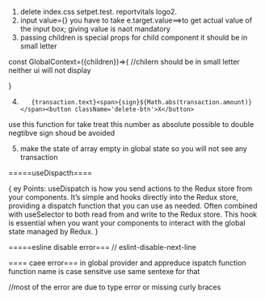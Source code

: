 1. delete index.css setpet.test. reportvitals logo2.
2. input value={}
you have to take e.target.value==>to get actual value of the input box; giving value is naot mandatory
3. passing children is special props for child component it should be in small letter

const GlobalContext=({children})=>{ 
    //chilern should be in small letter neither ui will not display

}

4.        {transaction.text}<span>{sign}${Math.abs(transaction.amount)}</span><button className='delete-btn'>X</button>

use this function for take treat this number as absolute possible to double negtibve sign shoud be avoided

5. make the state of array empty in global state
so you will not see any transaction


=====useDispacth====

{
    ey Points:
useDispatch is how you send actions to the Redux store from your components.
It’s simple and hooks directly into the Redux store, providing a dispatch function that you can use as needed.
Often combined with useSelector to both read from and write to the Redux store.
This hook is essential when you want your components to interact with the global state managed by Redux.
}

=====esline disable error===
// eslint-disable-next-line

==== caee error===
in global provider and   appreduce ispatch function
function name is case sensitve use same sentexe for that


//most of the error are due to type error  or missing curly braces

